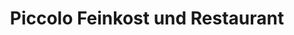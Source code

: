 ---
title: "Piccolo Feinkost und Restaurant"
url: /bad-muenstereifel/piccolo-feinkost-und-restaurant/
shop: Feinkost
---